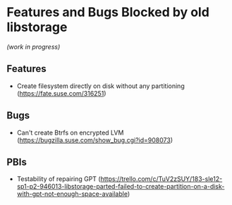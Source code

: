 # Features and Bugs Blocked by old libstorage

_(work in progress)_

## Features

- Create filesystem directly on disk without any partitioning (https://fate.suse.com/316251)

## Bugs

- Can't create Btrfs on encrypted LVM (https://bugzilla.suse.com/show_bug.cgi?id=908073)

## PBIs

- Testability of repairing GPT (https://trello.com/c/TuV2zSUY/183-sle12-sp1-p2-946013-libstorage-parted-failed-to-create-partition-on-a-disk-with-gpt-not-enough-space-available)

